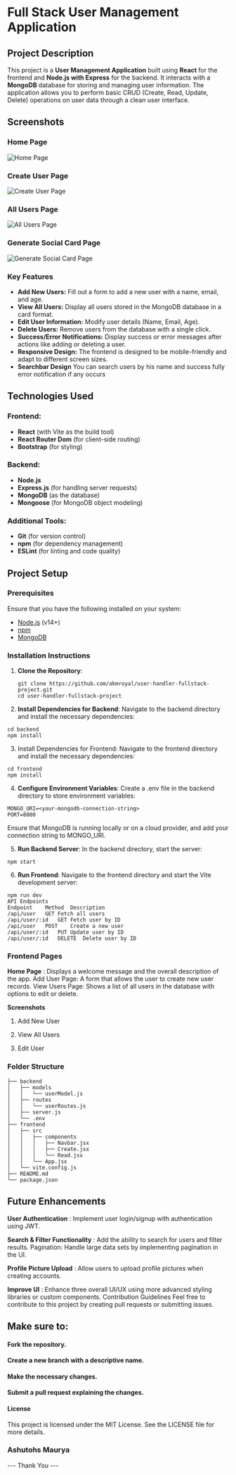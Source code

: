 # Full Stack User Management Application

## Project Description

This project is a **User Management Application** built using **React** for the frontend and **Node.js with Express** for the backend. It interacts with a **MongoDB** database for storing and managing user information. The application allows you to perform basic CRUD (Create, Read, Update, Delete) operations on user data through a clean user interface.

## Screenshots

### Home Page
![Home Page](https://res.cloudinary.com/akm-royal/image/upload/v1730645654/Screenshot_2024-11-03_201542_tl0ihk.png)

### Create User Page
![Create User Page](https://res.cloudinary.com/akm-royal/image/upload/v1730645653/Screenshot_2024-11-03_201638_yh6duq.png)

### All Users Page
![All Users Page](https://res.cloudinary.com/akm-royal/image/upload/v1730645654/Screenshot_2024-11-03_202034_rt1jbr.png)

### Generate Social Card Page
![Generate Social Card Page](https://res.cloudinary.com/akm-royal/image/upload/v1730645654/Screenshot_2024-11-03_202109_hit8m4.png)


### Key Features
- **Add New Users:** Fill out a form to add a new user with a name, email, and age.
- **View All Users:** Display all users stored in the MongoDB database in a card format.
- **Edit User Information:** Modify user details (Name, Email, Age).
- **Delete Users:** Remove users from the database with a single click.
- **Success/Error Notifications:** Display success or error messages after actions like adding or deleting a user.
- **Responsive Design:** The frontend is designed to be mobile-friendly and adapt to different screen sizes.
- **Searchbar Design** You can search users by his name and success fully error notification if any occurs

## Technologies Used

### Frontend:
- **React** (with Vite as the build tool)
- **React Router Dom** (for client-side routing)
- **Bootstrap** (for styling)

### Backend:
- **Node.js**
- **Express.js** (for handling server requests)
- **MongoDB** (as the database)
- **Mongoose** (for MongoDB object modeling)

### Additional Tools:
- **Git** (for version control)
- **npm** (for dependency management)
- **ESLint** (for linting and code quality)

## Project Setup

### Prerequisites
Ensure that you have the following installed on your system:
- [Node.js](https://nodejs.org/) (v14+)
- [npm](https://www.npmjs.com/)
- [MongoDB](https://www.mongodb.com/)

### Installation Instructions

1. **Clone the Repository**:
   ```
   git clone https://github.com/akmroyal/user-handler-fullstack-project.git
   cd user-handler-fullstack-project

2. **Install Dependencies for Backend**:
Navigate to the backend directory and install the necessary dependencies:

```
cd backend
npm install 
```
3. Install Dependencies for Frontend:
Navigate to the frontend directory and install the necessary dependencies:


```
cd frontend
npm install 
```


4. **Configure Environment Variables**:
Create a .env file in the backend directory to store environment variables:

```
MONGO_URI=<your-mongodb-connection-string>
PORT=8000
```
Ensure that MongoDB is running locally or on a cloud provider, and add your connection string to MONGO_URI.

5. **Run Backend Server**:
In the backend directory, start the server:

```
npm start
```

6. **Run Frontend**:
Navigate to the frontend directory and start the Vite development server:

```
npm run dev
API Endpoints
Endpoint	Method	Description
/api/user	GET	Fetch all users
/api/user/:id	GET	Fetch user by ID
/api/user	POST	Create a new user
/api/user/:id	PUT	Update user by ID
/api/user/:id	DELETE	Delete user by ID
```

### Frontend Pages 

**Home Page** : Displays a welcome message and the overall description of the app.
Add User Page: A form that allows the user to create new user records.
View Users Page: Shows a list of all users in the database with options to edit or delete.


**Screenshots**
1. Add New User

2. View All Users

3. Edit User

### Folder Structure


```
├── backend
│   ├── models
│   │   └── userModel.js
│   ├── routes
│   │   └── userRoutes.js
│   ├── server.js
│   └── .env
├── frontend
│   ├── src
│   │   ├── components
│   │   │   ├── Navbar.jsx
│   │   │   ├── Create.jsx
│   │   │   └── Read.jsx
│   │   └── App.jsx
│   └── vite.config.js
├── README.md
└── package.json
```

## Future Enhancements

**User Authentication** : Implement user login/signup with authentication using JWT.

**Search & Filter Functionality** : Add the ability to search for users and filter results.
Pagination: Handle large data sets by implementing pagination in the UI.

**Profile Picture Upload** : Allow users to upload profile pictures when creating accounts.

**Improve UI** : Enhance three overall UI/UX using more advanced styling libraries or custom components.
Contribution Guidelines
Feel free to contribute to this project by creating pull requests or submitting issues. 

## Make sure to:

#### Fork the repository.
#### Create a new branch with a descriptive name.
#### Make the necessary changes.
#### Submit a pull request explaining the changes.


#### License
This project is licensed under the MIT License. See the LICENSE file for more details.

### Ashutohs Maurya 
--- Thank You ---






